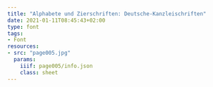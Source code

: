 ```yaml
---
title: "Alphabete und Zierschriften: Deutsche-Kanzleischriften"
date: 2021-01-11T08:45:43+02:00
type: font
tags:
- Font
resources:
- src: "page005.jpg"
  params:
    iiif: page005/info.json
    class: sheet
---
```

